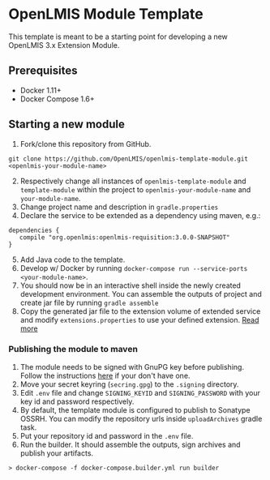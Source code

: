# OpenLMIS Module Template
This template is meant to be a starting point for developing a new 
OpenLMIS 3.x Extension Module.

## Prerequisites
* Docker 1.11+
* Docker Compose 1.6+

## Starting a new module
1. Fork/clone this repository from GitHub.
 ```shell
git clone https://github.com/OpenLMIS/openlmis-template-module.git <openlmis-your-module-name>
 ```
2. Respectively change all instances of `openlmis-template-module` and `template-module` within the project 
to `openlmis-your-module-name` and `your-module-name`.
3. Change project name and description in `gradle.properties`
4. Declare the service to be extended as a dependency using maven, e.g.:
 ```
dependencies {
    compile "org.openlmis:openlmis-requisition:3.0.0-SNAPSHOT"
}
 ```
5. Add Java code to the template.
6. Develop w/ Docker by running `docker-compose run --service-ports <your-module-name>`. 
7. You should now be in an interactive shell inside the newly created development environment. 
You can assemble the outputs of project and create jar file by running `gradle assemble`
8. Copy the generated jar file to the extension volume of extended service 
and modify `extensions.properties` to use your defined extension. 
[Read more](https://github.com/OpenLMIS/openlmis-example-extensions#adding-extension-points)

### Publishing the module to maven
1. The module needs to be signed with GnuPG key before publishing. Follow the instructions 
[here](http://blog.sonatype.com/2010/01/how-to-generate-pgp-signatures-with-maven/) if your don't have one.
2. Move your secret keyring (`secring.gpg`) to the `.signing` directory.
3. Edit `.env` file and change `SIGNING_KEYID` and `SIGNING_PASSWORD` with your key id and password respectively.
4. By default, the template module is configured to publish to Sonatype OSSRH. 
You can modify the repository urls inside `uploadArchives` gradle task.
5. Put your repository id and password in the `.env` file.
6. Run the builder. It should assemble the outputs, sign archives and publish your artifacts.
```shell
> docker-compose -f docker-compose.builder.yml run builder
```
